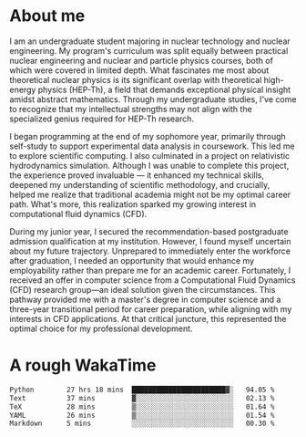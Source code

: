 # About me

I am an undergraduate student majoring in nuclear technology and nuclear engineering. My program's curriculum was split equally between practical nuclear engineering and nuclear and particle physics courses, both of which were covered in limited depth. What fascinates me most about theoretical nuclear physics is its significant overlap with theoretical high-energy physics (HEP-Th), a field that demands exceptional physical insight amidst abstract mathematics. Through my undergraduate studies, I've come to recognize that my intellectual strengths may not align with the specialized genius required for HEP-Th research.

I began programming at the end of my sophomore year, primarily through self-study to support experimental data analysis in coursework. This led me to explore scientific computing. I also culminated in a project on relativistic hydrodynamics simulation. Although I was unable to complete this project, the experience proved invaluable — it enhanced my technical skills, deepened my understanding of scientific methodology, and crucially, helped me realize that traditional academia might not be my optimal career path. What's more, this realization sparked my growing interest in computational fluid dynamics (CFD).

During my junior year, I secured the recommendation-based postgraduate admission qualification at my institution. However, I found myself uncertain about my future trajectory. Unprepared to immediately enter the workforce after graduation, I needed an opportunity that would enhance my employability rather than prepare me for an academic career. Fortunately, I received an offer in computer science from a Computational Fluid Dynamics (CFD) research group—an ideal solution given the circumstances. This pathway provided me with a master's degree in computer science and a three-year transitional period for career preparation, while aligning with my interests in CFD applications. At that critical juncture, this represented the optimal choice for my professional development.

# A rough WakaTime

<!--START_SECTION:waka-->

```txt
Python        27 hrs 18 mins  ███████████████████████▓░   94.05 %
Text          37 mins         ▓░░░░░░░░░░░░░░░░░░░░░░░░   02.13 %
TeX           28 mins         ▒░░░░░░░░░░░░░░░░░░░░░░░░   01.64 %
YAML          26 mins         ▒░░░░░░░░░░░░░░░░░░░░░░░░   01.54 %
Markdown      5 mins          ░░░░░░░░░░░░░░░░░░░░░░░░░   00.30 %
```

<!--END_SECTION:waka-->
